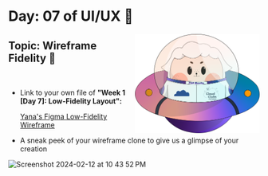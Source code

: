 # Day: 07 of UI/UX 💖

<img align="right" width="250px" src="../../assets/alf/alf-ufo.png">

## Topic: Wireframe Fidelity 🎨
<br/>

- Link to your own file of **"Week 1 [Day 7]: Low-Fidelity Layout":**

  
  [Yana's Figma Low-Fidelity Wireframe](https://www.figma.com/file/thNXoLOWmy900aJsyUxUGa/Week-1%3A-Low-Fidelity-Layout-(Community)?type=design&node-id=0%3A1&mode=design&t=QaVRigbl2eyd9IzH-1)


- A sneak peek of your wireframe clone to give us a glimpse of your creation

<img width="834" alt="Screenshot 2024-02-12 at 10 43 52 PM" src="https://github.com/yana16-afk/AWSCC-CodeQuest-UI-UX/assets/116958231/d165a3a6-6977-42ab-a051-e191b7c64102">



